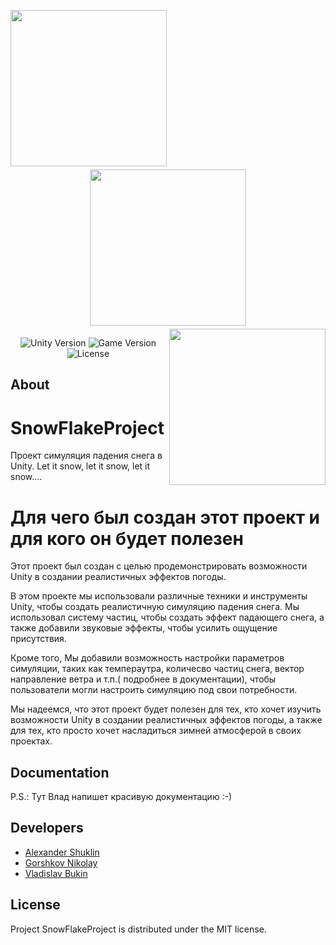 <p align="center" >
   <img align="left" src="https://i.ibb.co/ZggTm1X/msg1915751769-115482.jpg" width="250" style="margin-right: 100px;">
    <img src="https://i.ibb.co/hVT3t3R/msg1915751769-115481.jpg" width="250" style="margin:  5px;">
   <img align="right" src="https://i.ibb.co/SwJvVtF/fc4d7fb6-dda9-4be3-b31f-0d76abd5b727.jpg" width="250" style="margin-left: 5px;">
</p>

<p align="center">
   <img src="https://img.shields.io/badge/Engine%20%20-Unity%202021.3.20f1-brightgreen" alt="Unity Version">
   <img src="https://img.shields.io/badge/version-2.0.0(Alpha)-blue" alt="Game Version">
   <img src="https://img.shields.io/badge/License-MIT-red" alt="License">
</p>

## About

# SnowFlakeProject
Проект симуляция падения снега в Unity. Let it snow, let it snow, let it snow....

# Для чего был создан этот проект и для кого он будет полезен
Этот проект был создан с целью продемонстрировать возможности Unity в создании реалистичных эффектов погоды. 

В этом проекте мы использовали различные техники и инструменты Unity, чтобы создать реалистичную симуляцию падения снега. Мы использовал систему частиц, чтобы создать эффект падающего снега, а также добавили звуковые эффекты, чтобы усилить ощущение присутствия. 

Кроме того, Мы добавили возможность настройки параметров симуляции, таких как темпераутра, количесво частиц снега, вектор направление ветра и т.п.( подробнее в документации), чтобы пользователи могли настроить симуляцию под свои потребности. 

Мы надеемся, что этот проект будет полезен для тех, кто хочет изучить возможности Unity в создании реалистичных эффектов погоды, а также для тех, кто просто хочет насладиться зимней атмосферой в своих проектах.

## Documentation


P.S.: Тут Влад напишет красивую документацию :-)

## Developers

- [Alexander Shuklin](https://github.com/ShuklinAleksandrr)
- [Gorshkov Nikolay](https://github.com/Nikgor2002)
- [Vladislav Bukin](https://github.com/VladislavBukin)

## License

Project SnowFlakeProject is distributed under the MIT license.
